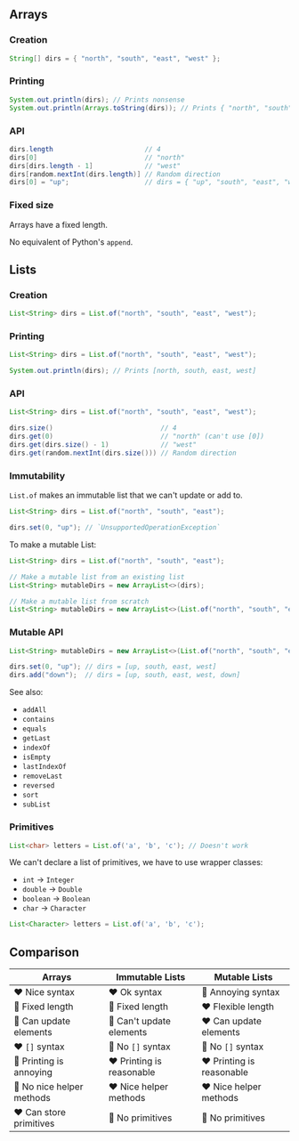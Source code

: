 ## Arrays

### Creation

```java
String[] dirs = { "north", "south", "east", "west" };
```

### Printing

```java
System.out.println(dirs); // Prints nonsense
System.out.println(Arrays.toString(dirs)); // Prints { "north", "south", "east", "west" }
```

### API

```java
dirs.length                       // 4
dirs[0]                           // "north"
dirs[dirs.length - 1]             // "west"
dirs[random.nextInt(dirs.length)] // Random direction
dirs[0] = "up";                   // dirs = { "up", "south", "east", "west" }
```

### Fixed size

Arrays have a fixed length.

No equivalent of Python's `append`.

## Lists

### Creation

```java
List<String> dirs = List.of("north", "south", "east", "west");
```

### Printing

```java
List<String> dirs = List.of("north", "south", "east", "west");

System.out.println(dirs); // Prints [north, south, east, west]
```

### API

```java
List<String> dirs = List.of("north", "south", "east", "west");

dirs.size()                           // 4
dirs.get(0)                           // "north" (can't use [0])
dirs.get(dirs.size() - 1)             // "west"
dirs.get(random.nextInt(dirs.size())) // Random direction
```

### Immutability

`List.of` makes an immutable list that we can't update or add to.

```java
List<String> dirs = List.of("north", "south", "east");

dirs.set(0, "up"); // `UnsupportedOperationException`
```

To make a mutable List:

```java
List<String> dirs = List.of("north", "south", "east");

// Make a mutable list from an existing list
List<String> mutableDirs = new ArrayList<>(dirs);

// Make a mutable list from scratch
List<String> mutableDirs = new ArrayList<>(List.of("north", "south", "east"));
```

### Mutable API

```java
List<String> mutableDirs = new ArrayList<>(List.of("north", "south", "east"));

dirs.set(0, "up"); // dirs = [up, south, east, west]
dirs.add("down");  // dirs = [up, south, east, west, down]
```

See also:

- `addAll`
- `contains`
- `equals`
- `getLast`
- `indexOf`
- `isEmpty`
- `lastIndexOf`
- `removeLast`
- `reversed`
- `sort`
- `subList`

### Primitives

```java
List<char> letters = List.of('a', 'b', 'c'); // Doesn't work
```

We can't declare a list of primitives, we have to use wrapper
classes:

- `int` -> `Integer`
- `double` -> `Double`
- `boolean` -> `Boolean`
- `char` -> `Character`

```java
List<Character> letters = List.of('a', 'b', 'c');
```

## Comparison

| Arrays                    | Immutable Lists           | Mutable Lists             |
| ------------------------- | ------------------------- | ------------------------- |
| ❤️ Nice syntax            | ❤️ Ok syntax              | 💩 Annoying syntax        |
| 💩 Fixed length           | 💩 Fixed length           | ❤️ Flexible length        |
| 💩 Can update elements    | 💩 Can't update elements  | ❤️ Can update elements    |
| ❤️ `[]` syntax            | 💩 No `[]` syntax         | 💩 No `[]` syntax         |
| 💩 Printing is annoying   | ❤️ Printing is reasonable | ❤️ Printing is reasonable |
| 💩 No nice helper methods | ❤️ Nice helper methods    | ❤️ Nice helper methods    |
| ❤️ Can store primitives   | 💩 No primitives          | 💩 No primitives          |
